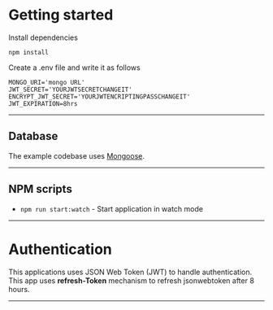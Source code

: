 
# Getting started


    
Install dependencies
    
    npm install

Create a .env file and write it as follows

    MONGO_URI='mongo URL'
    JWT_SECRET='YOURJWTSECRETCHANGEIT'
    ENCRYPT_JWT_SECRET='YOURJWTENCRIPTINGPASSCHANGEIT'
    JWT_EXPIRATION=8hrs
 
----------

## Database

The example codebase uses [Mongoose](https://mongoosejs.com/).

----------

## NPM scripts
- `npm run start:watch` - Start application in watch mode

----------
# Authentication
 
This applications uses JSON Web Token (JWT) to handle authentication.
This app uses <strong>refresh-Token</strong> mechanism to refresh jsonwebtoken after 8 hours.

----------
 